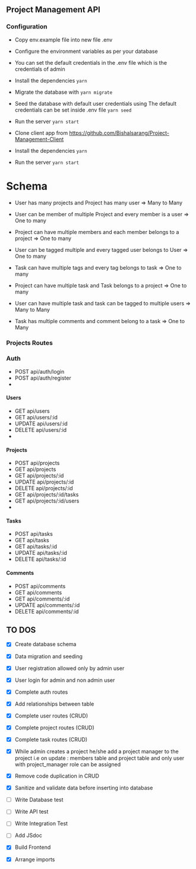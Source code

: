 ## Project Management API

### Configuration

- Copy env.example file into new file .env

- Configure the environment variables as per your database

- You can set the default credentials in the .env file which is the credentials of admin
- Install the dependencies
  `yarn`

- Migrate the database with
  `yarn migrate`

- Seed the database with default user credentials using
  The default credentials can be set inside .env file
  `yarn seed`

- Run the server
  `yarn start`

- Clone client app from https://github.com/Bishalsarang/Project-Management-Client

- Install the dependencies
  `yarn`

- Run the server
  `yarn start`

# Schema

- User has many projects and Project has many user => Many to Many

- User can be member of multiple Project and every member is a user => One to many

- Project can have multiple members and each member belongs to a project => One to many

- User can be tagged multiple and every tagged user belongs to User => One to many

- Task can have multiple tags and every tag belongs to task => One to many

- Project can have multiple task and Task belongs to a project => One to many

- User can have multiple task and task can be tagged to multiple users => Many to Many

- Task has multiple comments and comment belong to a task => One to Many

### Projects Routes

### Auth

- POST api/auth/login
- POST api/auth/register
-

#### Users

- GET api/users
- GET api/users/:id
- UPDATE api/users/:id
- DELETE api/users/:id
-

#### Projects

- POST api/projects
- GET api/projects
- GET api/projects/:id
- UPDATE api/projects/:id
- DELETE api/projects/:id
- GET api/projects/:id/tasks
- GET api/projects/:id/users
-

#### Tasks

- POST api/tasks
- GET api/tasks
- GET api/tasks/:id
- UPDATE api/tasks/:id
- DELETE api/tasks/:id

#### Comments

- POST api/comments
- GET api/comments
- GET api/comments/:id
- UPDATE api/comments/:id
- DELETE api/comments/:id

## TO DOS

- [x] Create database schema

- [x] Data migration and seeding

- [x] User registration allowed only by admin user

- [x] User login for admin and non admin user

- [x] Complete auth routes

- [x] Add relationships between table

- [x] Complete user routes (CRUD)

- [x] Complete project routes (CRUD)

- [x] Complete task routes (CRUD)

- [x] While admin creates a project he/she add a project manager to the project i.e on update : members table and project table and only user with project_manager role can be assigned

- [x] Remove code duplication in CRUD

- [x] Sanitize and validate data before inserting into database

- [ ] Write Database test

- [ ] Write API test

- [ ] Write Integration Test

- [ ] Add JSdoc

- [x] Build Frontend

- [x] Arrange imports
